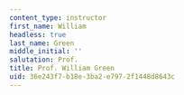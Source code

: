 ```yaml
---
content_type: instructor
first_name: William
headless: true
last_name: Green
middle_initial: ''
salutation: Prof.
title: Prof. William Green
uid: 36e243f7-b18e-3ba2-e797-2f1448d8643c
---
```

